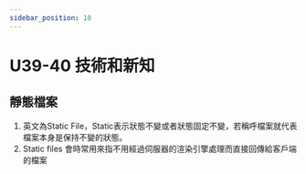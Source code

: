 ```yaml
---
sidebar_position: 10
---
```


# U39-40 技術和新知

## 靜態檔案
1. 英文為Static File，Static表示狀態不變或者狀態固定不變，若稱呼檔案就代表檔案本身是保持不變的狀態。
2. Static files 會時常用來指不用經過伺服器的渲染引擎處理而直接回傳給客戶端的檔案

